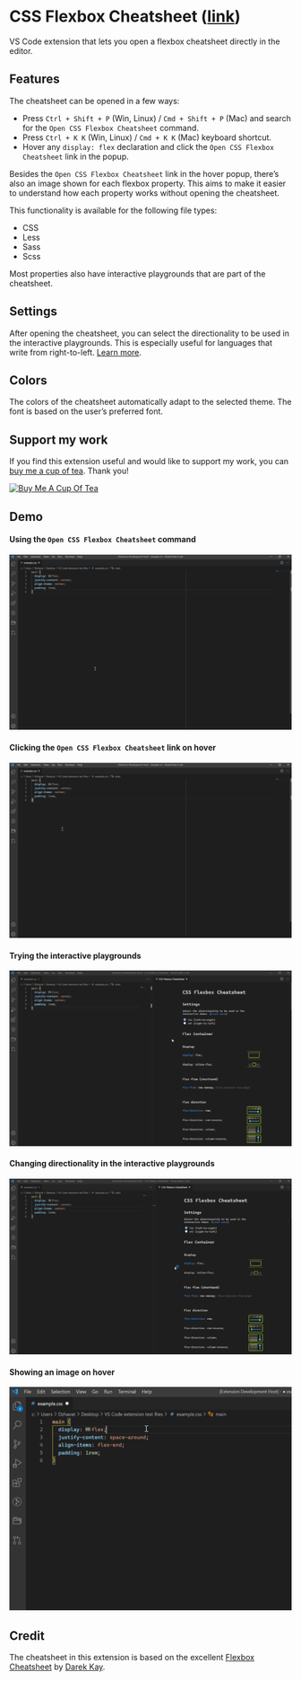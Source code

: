 # CSS Flexbox Cheatsheet ([link](https://marketplace.visualstudio.com/items?itemName=dzhavat.css-flexbox-cheatsheet))

VS Code extension that lets you open a flexbox cheatsheet directly in the editor.

## Features

The cheatsheet can be opened in a few ways:

* Press `Ctrl + Shift + P` (Win, Linux) / `Cmd + Shift + P` (Mac) and search for the `Open CSS Flexbox Cheatsheet` command.
* Press `Ctrl + K K` (Win, Linux) / `Cmd + K K` (Mac) keyboard shortcut.
* Hover any `display: flex` declaration and click the `Open CSS Flexbox Cheatsheet` link in the popup.

Besides the `Open CSS Flexbox Cheatsheet` link in the hover popup, there’s also an image shown for each flexbox property. This aims to make it easier to understand how each property works without opening the cheatsheet.

This functionality is available for the following file types:

* CSS
* Less
* Sass
* Scss

Most properties also have interactive playgrounds that are part of the cheatsheet.

## Settings

After opening the cheatsheet, you can select the directionality to be used in the interactive playgrounds. This is especially useful for languages that write from right-to-left. [Learn more](https://developer.mozilla.org/en-US/docs/Web/HTML/Global_attributes/dir).

## Colors

The colors of the cheatsheet automatically adapt to the selected theme. The font is based on the user’s preferred font.

## Support my work

If you find this extension useful and would like to support my work, you can [buy me a cup of tea](https://www.buymeacoffee.com/dzhavat). Thank you!

[![Buy Me A Cup Of Tea](images/buy-me-a-cup-of-tea.png)](https://www.buymeacoffee.com/dzhavat)

## Demo

#### Using the `Open CSS Flexbox Cheatsheet` command

![Demo using "Open CSS Flexbox Cheatsheet" the command](images/demo/command.gif)

#### Clicking the `Open CSS Flexbox Cheatsheet` link on hover

![Demo opening the cheatsheet by clicking the "Open CSS Flexbox Cheatsheet" command](images/demo/hover.gif)

#### Trying the interactive playgrounds

![Trying the interactive playgrounds](images/demo/interactive-playgrounds.gif)

#### Changing directionality in the interactive playgrounds

![Demo changing directionality](images/demo/changing-directionality.gif)

#### Showing an image on hover

![Demo showing an image on hover](images/demo/hover-image.gif)

## Credit

The cheatsheet in this extension is based on the excellent [Flexbox Cheatsheet](https://darekkay.com/dev/flexbox-cheatsheet.html) by [Darek Kay](https://darekkay.com/).
